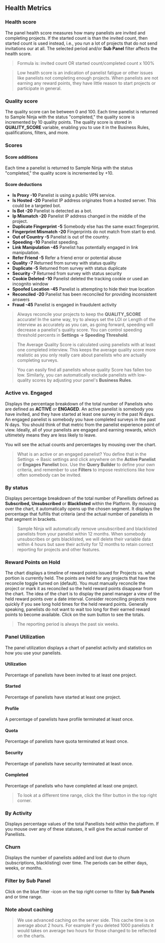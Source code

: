 ## Health Metrics

### Health score

The panel health score measures how many panelists are invited and completing projects. If the started count is than the invited count, then started count is used instead, i.e., you run a lot of projects that do not send invitations our at all. The selected period and/or **Sub Panel** filter affects the health score.

> Formula is: invited count OR started count/completed count x 100%

> Low health score is an indication of panelist fatigue or other issues like panelists not completing enough projects. When panelists are not earning any reward points, they have little reason to start projects or participate in general.

### Quality score

The quality score can be between 0 and 100. Each time panelist is returned to Sample Ninja with the status "completed," the quality score is incremented by 10 quality points. The quality score is stored in **QUALITY_SCORE** variable, enabling you to use it in the Business Rules, qualifications, filters, and more.

### Scores

#### Score additions
Each time a panelist is returned to Sample Ninja with the status "completed," the quality score is incremented by +10.

#### Score deductions

- **Is Proxy -10** Panelist is using a public VPN service.
- **Is Hosted -20** Panelist IP address originates from a hosted server. This could be a targeted bot.
- **Is Bot -20** Panelist is detected as a bot.
- **Ip Mismatch -20** Panelist IP address changed in the middle of the project.
- **Duplicate Fingerprint -5** Somebody else has the same exact fingerprint.
- **Fingerprint Mismatch -20** Fingerprints do not match from start to end.
- **Out of Country -5** Panelist is out of the country.
- **Speeding -10** Panelist speeding.
- **Link Manipulation -45** Panelist has potentially engaged in link manipulation.
- **Refer Friend -5** Refer a friend error or potential abuse
- **Quality -7** Returned from survey with status quality
- **Duplicate -5** Returned from survey with status duplicate
- **Security -7** Returned from survey with status security
- **Cookie Deleted -10** Panelist deleted the tracking cookie or used an incognito window
- **Spoofed Location -45** Panelist is attempting to hide their true location
- **Reconciled -20** Panelist has been reconciled for providing inconsistent answers
- **Fraud -45** Panelist is engaged in fraudulent activity

> Always reconcile your projects to keep the **QUALITY_SCORE** accurate! In the same way, try to always set the LOI or Length of the interview as accurately as you can, as going forward, speeding will decrease a panelist's quality score. You can control speeding threshold percents in **Settings -> Speeding Threshold**.

> The Average Quality Score is calculated using panelists with at least one completed interview. This keeps the average quality score more realistic as you only really care about panelists who are actually completing surveys.

> You can easily find all panelists whose quality Score has fallen too low. Similarly, you can automatically exclude panelists with low-quality scores by adjusting your panel's **Business Rules**.

### Active vs. Engaged

Displays the percentage breakdown of the total number of Panelists who are defined as **ACTIVE** or **ENGAGED**. An active panelist is somebody you have invited, and they have started at least one survey in the past N days. An engaged panelist is somebody you have completed surveys in the past N days. You should think of that metric from the panelist experience point of view. Ideally, all of your panelists are engaged and earning rewards, which ultimetely means they are less likely to leave.

You will see the actual counts and percentages by mousing over the chart.

> What is an active or an engaged panelist? You define that in the Settings -> Basic settings and click anywhere on the **Active Panelist** or **Engages Panelist** box. Use the **Query Builder** to define your own criteria, and remember to use **Filters** to impose restrictions like how often somebody can be invited.

### By status

Displays percentage breakdown of the total number of Panellists defined as **Subscribed, Unsubscribed** or **Blacklisted** within the Platform.  By mousing over the chart, it automatically opens up the chosen segment. It displays the percentage that fulfills that criteria (and the actual number of panelists in that segment in brackets. 

> Sample Ninja will automatically remove unsubscribed and blacklisted panelists from your panelist within 12 months. When somebody unsubscribes or gets blacklisted, we will delete their variable data within 4 hours but save their activity for 12 months to retain correct reporting for projects and other features.

### Reward Points on Hold

The chart displays a timeline of reward points issued for Projects vs. what portion is currently held. The points are held for any projects that have the reconcile toggle turned on (default). You must manually reconcile the project or mark it as reconciled so the held reward points disappear from the chart. The idea of the chart is to display the panel manager a view of the held reward points over a date interval. Consider reconciling projects more quickly if you see long hold times for the held reward points. Generally speaking, panelists do not want to wait too long for their earned reward points to become available.
Click on the sum button to see the totals.

> The reporting period is always the past six weeks.

### Panel Utilization
The panel utilization displays a chart of panelist activity and statistics on how you use your panelists. 

#### Utilization
Percentage of panelists have been invited to at least one project.

#### Started
Percentage of panelists have started at least one project.

#### Profile
A percentage of panelists have profile terminated at least once.

#### Quota
Percentage of panelists have quota terminated at least once.

#### Security
Percentage of panelists have security terminated at least once.

#### Completed
Percentage of panelists who have completed at least one project.

> To look at a different time range, click the filter button in the top right corner.

### By Activity

Displays percentage values of the total Panellists held within the platform. If you mouse over any of these statuses, it will give the actual number of Panellists.

### Churn

Displays the number of panelists added and lost due to churn (subscriptions, blacklisting) over time. The periods can be either days, weeks, or months.

### Filter by Sub Panel

Click on the blue filter -icon on the top right corner to filter by **Sub Panels** and or time range.

### Note about caching
> We use advanced caching on the server side. This cache time is on average about 2 hours. For example if you deleted 1000 panelists it would takes on average two hours for those changed to be reflected on the charts.

